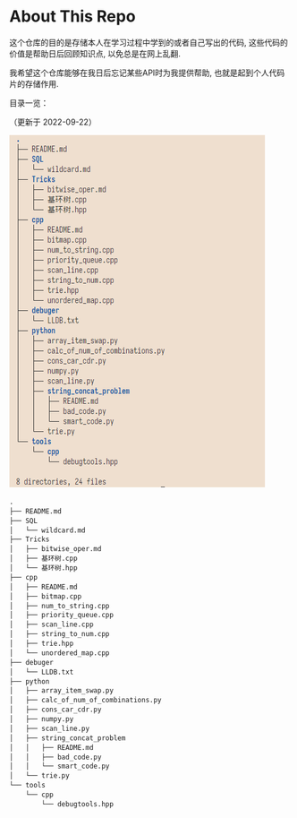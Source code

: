 # About This Repo

这个仓库的目的是存储本人在学习过程中学到的或者自己写出的代码, 这些代码的价值是帮助日后回顾知识点, 以免总是在网上乱翻.

我希望这个仓库能够在我日后忘记某些API时为我提供帮助, 也就是起到个人代码片的存储作用.

目录一览：

（更新于 2022-09-22）

![图片版](./imgs/Snipaste_2022-09-22_23-04-20.png)

```txt
.
├── README.md
├── SQL
│   └── wildcard.md
├── Tricks
│   ├── bitwise_oper.md
│   ├── 基环树.cpp
│   └── 基环树.hpp
├── cpp
│   ├── README.md
│   ├── bitmap.cpp
│   ├── num_to_string.cpp
│   ├── priority_queue.cpp
│   ├── scan_line.cpp
│   ├── string_to_num.cpp
│   ├── trie.hpp
│   └── unordered_map.cpp
├── debuger
│   └── LLDB.txt
├── python
│   ├── array_item_swap.py
│   ├── calc_of_num_of_combinations.py
│   ├── cons_car_cdr.py
│   ├── numpy.py
│   ├── scan_line.py
│   ├── string_concat_problem
│   │   ├── README.md
│   │   ├── bad_code.py
│   │   └── smart_code.py
│   └── trie.py
└── tools
    └── cpp
        └── debugtools.hpp
```

